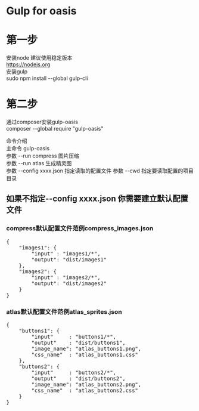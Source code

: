 # Gulp for oasis

# 第一步
安装node 建议使用稳定版本  
https://nodejs.org  
安装gulp  
sudo npm install --global gulp-cli

# 第二步
通过composer安装gulp-oasis  
composer --global require "gulp-oasis"

命令介绍  
主命令 gulp-oasis  
参数 --run compress 图片压缩  
参数 --run atlas 生成精灵图  
参数 --config xxxx.json 指定读取的配置文件
参数 --cwd 指定要读取配置的项目目录

## 如果不指定--config xxxx.json 你需要建立默认配置文件
### compress默认配置文件范例compress_images.json
<pre>
{
    "images1": {
        "input" : "images1/*",
        "output": "dist/images1"
    },
    "images2": {
        "input" : "images2/*",
        "output": "dist/images2"
    }
}
</pre>
### atlas默认配置文件范例atlas_sprites.json
<pre>
{
    "buttons1": {
        "input"     : "buttons1/*",
        "output"    : "dist/buttons1",
        "image_name": "atlas_buttons1.png",
        "css_name"  : "atlas_buttons1.css"
    },
    "buttons2": {
        "input"     : "buttons2/*",
        "output"    : "dist/buttons2",
        "image_name": "atlas_buttons2.png",
        "css_name"  : "atlas_buttons2.css"
    }
}
</pre>
